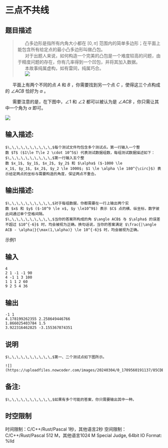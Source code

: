 # 三点不共线

## 题目描述

> $\,\,\,\,\,\,\,\,\,\,$凸多边形是指所有内角大小都在 $[0,\pi]$ 范围内的简单多边形；在平面上能包含所有给定点的最小凸多边形叫做凸包。  
>  $\,\,\,\,\,\,\,\,\,\,$对于出题人来说，如何构造一个完美的凸包是一个难度较高的问题，由于精度问题的存在，你有几率得到一个凹包，并将其加入数据。  
>  $\,\,\,\,\,\,\,\,\,\,$本故事纯属虚构，如有雷同，纯属巧合。  
>  $\,\,\,\,\,\,\,\,\,\,$![](https://uploadfiles.nowcoder.com/images/20240109/0_1704796616583/945FAC7B401DED615EED50882A560192)  
> 

$\,\,\,\,\,\,\,\,\,\,$平面上有两个不同的点 $A$ 和 $B$ ，你需要找到另一个点 $C$ ，使得这三个点构成的 $\angle ACB$ 恰好为 $\alpha$ 。 

$\,\,\,\,\,\,\,\,\,\,$需要注意的是，在下图中，$\angle 1$ 和 $\angle 2$ 都可以被认为是 $\angle ACB$ ，你只需让其中一个角为 $\alpha$ 即可。 

  


![](https://uploadfiles.nowcoder.com/images/20240308/0_1709897528586/F7FCA56EEA45CF8DBF8337C09CF820C2)

## 输入描述:
    
    
    $\,\,\,\,\,\,\,\,\,\,$每个测试文件均包含多个测试点。第一行输入一个整数 $T$ ($1\le T\le 2 \cdot 10^5$) 代表测试数据组数，每组测试数据描述如下：  
    $\,\,\,\,\,\,\,\,\,\,$第一行输入五个整数 $x_1$, $y_1$, $x_2$, $y_2$ 和 $\alpha$ ($-1000 \le x_1$, $y_1$, $x_2$, $y_2 \le 1000$; $1 \le \alpha \le 180^{\circ}$) 表示给定两点的坐标与需要构造的角度，保证两点不重合。

## 输出描述:
    
    
    $\,\,\,\,\,\,\,\,\,\,$对于每组数据，你都需要在一行上输出两个实数 $x$ 和 $y$ ($-10^9 \le x$, $y \le10^9$) 表示 $C$ 点的横、纵坐标，数字彼此间通过单个空格间隔。  
    $\,\,\,\,\,\,\,\,\,\,$当你的答案所构成的角 $\angle ACB$ 与 $\alpha$ 的误差不超过 $10^{-6}$ 时，均会被视为正确。换句话说，当你的答案满足 $\frac{|\angle ACB - \alpha|}{\max(1,\alpha)} \le 10^{-6}$ 时，均会被视为正确。  
    

示例1 

## 输入
    
    
    4
    2 1 -1 -1 90
    4 -1 1 3 100
    1 1 1 2 60
    9 2 5 4 36

## 输出
    
    
    -1 1
    4.178199262355 2.258649446766
    1.866025403784 1.5
    3.922316462825 -3.155367074351

## 说明
    
    
    $\,\,\,\,\,\,\,\,\,\,$第一、二个测试点如下图所示。
    
    ![](https://uploadfiles.nowcoder.com/images/20240304/0_1709560191137/85CDBA6F73A19FDD04B2549B7981788E)  
    

## 备注:
    
    
    $\,\,\,\,\,\,\,\,\,\,$如果有多个可能的答案，你只需要输出其中一种。


## 时空限制

时间限制：C/C++/Rust/Pascal 1秒，其他语言2秒
空间限制：C/C++/Rust/Pascal 512 M，其他语言1024 M
Special Judge, 64bit IO Format: %lld